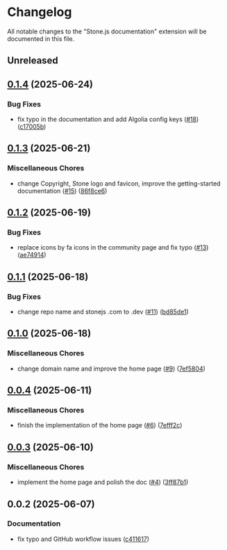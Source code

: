 # Changelog

All notable changes to the "Stone.js documentation" extension will be documented in this file.

## Unreleased


## [0.1.4](https://github.com/stone-foundation/stone-js-docs/compare/v0.1.3...v0.1.4) (2025-06-24)


### Bug Fixes

* fix typo in the documentation and add Algolia config keys ([#18](https://github.com/stone-foundation/stone-js-docs/issues/18)) ([c17005b](https://github.com/stone-foundation/stone-js-docs/commit/c17005b6fcfffedf144383aead81ce9849796798))

## [0.1.3](https://github.com/stone-foundation/stone-js-docs/compare/v0.1.2...v0.1.3) (2025-06-21)


### Miscellaneous Chores

* change Copyright, Stone logo and favicon, improve the getting-started documentation ([#15](https://github.com/stone-foundation/stone-js-docs/issues/15)) ([86f8ce6](https://github.com/stone-foundation/stone-js-docs/commit/86f8ce6fc07348ab3536920dd64a0f027dc8d62e))

## [0.1.2](https://github.com/stone-foundation/stone-js-docs/compare/v0.1.1...v0.1.2) (2025-06-19)


### Bug Fixes

* replace icons by fa icons in the community page and fix typo ([#13](https://github.com/stone-foundation/stone-js-docs/issues/13)) ([ae74914](https://github.com/stone-foundation/stone-js-docs/commit/ae74914b4752cf2da104963144640a55083dc8ee))

## [0.1.1](https://github.com/stone-foundation/stone-js-docs/compare/v0.1.0...v0.1.1) (2025-06-18)


### Bug Fixes

* change repo name and stonejs .com to .dev ([#11](https://github.com/stone-foundation/stone-js-docs/issues/11)) ([bd85de1](https://github.com/stone-foundation/stone-js-docs/commit/bd85de12a883a70110e9e1dcec79e0cf033c4f91))

## [0.1.0](https://github.com/stone-foundation/stone-js-docs/compare/v0.0.4...v0.1.0) (2025-06-18)


### Miscellaneous Chores

* change domain name and improve the home page ([#9](https://github.com/stone-foundation/stone-js-docs/issues/9)) ([7ef5804](https://github.com/stone-foundation/stone-js-docs/commit/7ef580411885e11154e51ee99cb571c225feb3f3))

## [0.0.4](https://github.com/stone-foundation/stone-js-docs/compare/v0.0.3...v0.0.4) (2025-06-11)


### Miscellaneous Chores

* finish the implementation of the home page ([#6](https://github.com/stone-foundation/stone-js-docs/issues/6)) ([7efff2c](https://github.com/stone-foundation/stone-js-docs/commit/7efff2c557ddb0f6c420e3a4e3e988abd1aaee48))

## [0.0.3](https://github.com/stone-foundation/stone-js-docs/compare/v0.0.2...v0.0.3) (2025-06-10)


### Miscellaneous Chores

* implement the home page and polish the doc ([#4](https://github.com/stone-foundation/stone-js-docs/issues/4)) ([3ff87b1](https://github.com/stone-foundation/stone-js-docs/commit/3ff87b1d2eff5faf3701d652b163c1522ec98f4f))

## 0.0.2 (2025-06-07)


### Documentation

* fix typo and GitHub workflow issues ([c411617](https://github.com/stone-foundation/stone-js-docs/commit/c41161796b8db77af6dff09139c4fb68986d7635))
